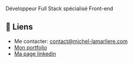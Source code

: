 Développeur Full Stack spécialisé Front-end

## 🔗 Liens
* Me contacter: contact@michel-lamarliere.com
* [Mon portfolio](https://michel-lamarliere.com/)
* [Ma page linkedin](https://www.linkedin.com/in/michel-lamarliere)
